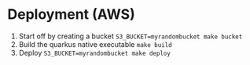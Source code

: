 # Deployment (AWS)

1. Start off by creating a bucket `S3_BUCKET=myrandombucket make bucket`
2. Build the quarkus native executable `make build`
3. Deploy `S3_BUCKET=myrandombucket make deploy`
